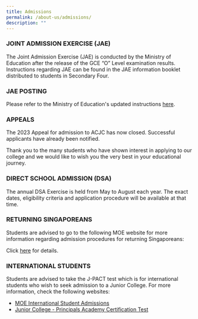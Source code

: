 ```yaml
---
title: Admissions
permalink: /about-us/admissions/
description: ""
---
```

### JOINT ADMISSION EXERCISE (JAE)

The Joint Admission Exercise (JAE) is conducted by the Ministry of Education after the release of the GCE “O” Level examination results. Instructions regarding JAE can be found in the JAE information booklet distributed to students in Secondary Four.  

  

### JAE POSTING

Please refer to the Ministry of Education's updated instructions [here](https://www.moe.gov.sg/post-secondary/admissions/jae).

  

### APPEALS

The 2023 Appeal for admission to ACJC has now closed. Successful applicants have already been notified. 
  

Thank you to the many students who have shown interest in applying to our college and we would like to wish you the very best in your educational journey.

  

### DIRECT SCHOOL ADMISSION (DSA)

The annual DSA Exercise is held from May to August each year. The exact dates, eligibility criteria and application procedure will be available at that time.
  

### RETURNING SINGAPOREANS

Students are advised to go to the following MOE website for more information regarding admission procedures for returning Singaporeans:  

Click [here](https://beta.moe.gov.sg/returning-singaporeans/) for details.
  

### INTERNATIONAL STUDENTS

Students are advised to take the J-PACT test which is for international students who wish to seek admission to a Junior College. For more information, check the following websites:  

*   [MOE International Student Admissions](https://beta.moe.gov.sg/international-students/studying-in-singapore/)
*   [Junior College - Principals Academy Certification Test](https://www.pact.sg/index.php?option=com_content&view=article&id=58&Itemid=94)